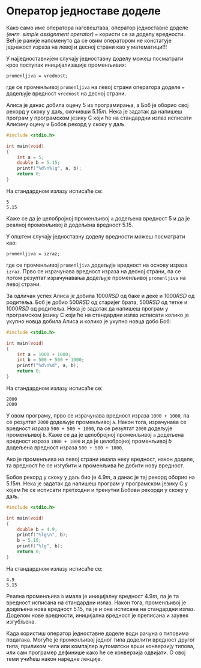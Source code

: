 # Оператор једноставе доделе

Како само име оператора наговештава, оператор једноставне доделе
*(енгл. simple assignment operator)* `=` користи се за доделу вредности. Већ је
раније напоменуто да се овим оператором не констатује једнакост израза на левој
и десној страни као у математици!!!

У најједноставнијем случају једноставну доделу можеш посматрати кроз поступак
иницијализације променљивих:

```text
promenljiva = vrednost;
```

где се променљивој `promenljiva` на левој страни оператора доделе `=` додељује
вредност `vrednost` на десној страни.

Алиса је данас добила оцену $5$ из програмирања, а Боб је оборио свој рекорд у
скоку у даљ, скочивши $5.15m$. Нека је задатак да напишеш програм у програмском
језику C који ће на стандардни излаз исписати Алисину оцену и Бобов рекорд у
скоку у даљ.

```c
#include <stdio.h>

int main(void)
{
    int a = 5;
    double b = 5.15;
    printf("%d\n%lg", a, b);
    return 0;
}
```

На стандардном излазу исписаће се:

```text
5
5.15
```

Каже се да је целобројној променљивој `a` додељена вредност $5$ и да је реалној
променљивој $b$ додељена вредност $5.15$.

У општем случају једноставну доделу вредности можеш посматрати као:

```text
promenljiva = izraz;
```

где се променљивој `promenljiva` додељује вредност на основу израза `izraz`.
Прво се израчунава вредност израза на десној страни, па се потом резултат
израчунавања додељује променљивој `promenljiva` на левој страни.

За одличан успех Алиса је добила $1000RSD$ од баке и деке и $1000RSD$ од
родитеља. Боб је добио $500RSD$ од старијег брата, $500RSD$ од тетке и
$1000RSD$ од родитеља. Нека је задатак да напишеш програм у програмском језику
C који ће на стандардни излаз исписати колико је укупно новца добила Алиса и
колико је укупно новца добо Боб:

```c
#include <stdio.h>

int main(void)
{
    int a = 1000 + 1000;
    int b = 500 + 500 + 1000;
    printf("%d\n%d", a, b);
    return 0;
}
```

На стандардном излазу исписаће се:

```text
2000
2000
```

У овом програму, прво се израчунава вредност израза `1000 + 1000`, па се
резултат `2000` додељује променљивој `a`. Након тога, израчунава се вредност
израза `500 + 500 + 1000`, па се резултат `2000` додељује променљивој `b`.
Каже се да је целобројној променљивој `a` додељена вредност израза
`1000 + 1000` и да је целобројној променљивој $b$ додељена вредност израза
`500 + 500 + 1000`.

Ако је променљива на левој страни имала неку вредност, након доделе, та
вредност ће се изгубити и променљива ће добити нову вредност.

Бобов рекорд у скоку у даљ био је $4.9m$, а данас је тај рекорд оборио на
$5.15m$. Нека је задатак да напишеш програм у програмском језику C у којем
ће се исписати претходни и тренутни Бобови рекорди у скоку у даљ.

```c
#include <stdio.h>

int main(void)
{
    double b = 4.9;
    printf("%lg\n", b);
    b = 5.15;
    printf("%lg", b);
    return 0;
}
```

На стандардном излазу исписаће се:

```text
4.9
5.15
```

Реална променљива `b` имала је иницијалну вредност $4.9m$, па је та вредност
исписана на стандардни излаз. Након тога, променљивој је додељена нова вредност
$5.15$, па је и она исписана на стандардни излаз. Доделом нове вредности,
иницијална вредност је преписана и заувек изгубљена.

Када користиш оператор једноставне доделе води рачуна о типовима података.
Могуће је променљивој једног типа доделити вредност другог типа, приликом чега
или компајлер аутоматски врши конверзију типова, или сам програмер дефинише
како ће се конверзија одвијати. О овој теми учићеш након наредне лекције.
